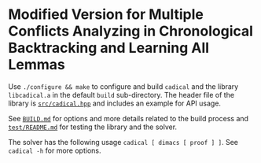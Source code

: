 
Modified Version for Multiple Conflicts Analyzing in Chronological Backtracking and Learning All Lemmas
===============================================================================

Use `./configure && make` to configure and build `cadical` and the library
`libcadical.a` in the default `build` sub-directory.  The header file of
the library is [`src/cadical.hpp`](src/cadical.hpp) and includes an example
for API usage.
  
See [`BUILD.md`](BUILD.md) for options and more details related to the build
process and [`test/README.md`](test/README.md) for testing the library and
the solver.

The solver has the following usage `cadical [ dimacs [ proof ] ]`.
See `cadical -h` for more options.

